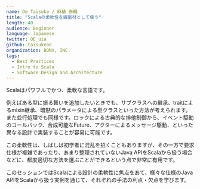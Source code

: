 ```yaml
---
name: Oe Taisuke / 麻植 泰輔
title: "Scalaの柔軟性を緩衝材として使う"
length: 40
audience: Beginner
language: Japanese
twitter: OE_uia
github: taisukeoe
organization: BONX, INC.
tags:
  - Best Practices
  - Intro to Scala
  - Software Design and Architecture
---
```

Scalaはパワフルでかつ、柔軟な言語です。

例えばある型に振る舞いを追加したいときでも、サブクラスへの継承、traitによるmixin継承、暗黙のパラメータによる型クラスといった方法が考えられます。
また並行処理でも同様です。ロックによる古典的な排他制御から、イベント駆動のコールバック、合成可能なFuture、アクターによるメッセージ駆動、といった異なる設計で実装することが容易に可能です。

この柔軟性は、しばしば初学者に混乱を招くこともありますが、その一方で要求仕様が複雑であったり、あまり整理されていないJava APIをScalaから扱う場合などに、都度適切な方法を選ぶことができるという点で非常に有用です。

このセッションではScalaによる設計の柔軟性に焦点をあて、様々な仕様のJava APIをScalaから扱う実例を通じて、それぞれの手法の利点・欠点を学びます。